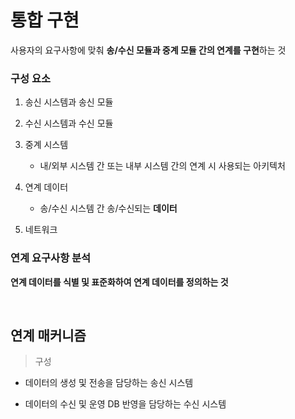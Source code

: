 # 통합 구현

사용자의 요구사항에 맞춰 **송/수신 모듈과 중계 모듈 간의 연계를 구현**하는 것

### 구성 요소

1. 송신 시스템과 송신 모듈

1. 수신 시스템과 수신 모듈

1. 중계 시스템
    - 내/외부 시스템 간 또는 내부 시스템 간의 연계 시 사용되는 아키텍처
1. 연계 데이터
    - 송/수신 시스템 간 송/수신되는 **데이터**
1. 네트워크

### 연계 요구사항 분석

**연계 데이터를 식별 및 표준화하여 연계 데이터를 정의하는 것**

<br/>

## 연계 매커니즘

> 구성

- 데이터의 생성 및 전송을 담당하는 송신 시스템

- 데이터의 수신 및 운영 DB 반영을 담당하는 수신 시스템

